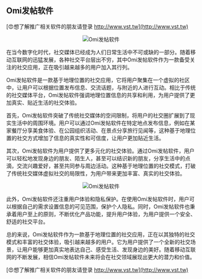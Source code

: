 ## **Omi发帖软件**

[😍想了解推广相关软件的朋友请登录 http://www.vst.tw](http://www.vst.tw)

 <center><img src="https://vst.tw/MP4/tuiguang/png/1.png" alt="Omi发帖软件"></center>

在当今数字化时代，社交媒体已经成为人们日常生活中不可或缺的一部分。随着移动互联网的迅猛发展，各种社交平台层出不穷，其中Omi发帖软件作为一款备受关注的社交应用，正在吸引越来越多的用户加入其行列。

Omi发帖软件是一款基于地理位置的社交应用，它将用户聚集在一个虚拟的社区中，让用户可以根据位置发布信息、交流话题，与附近的人进行互动。相比于传统的社交媒体平台，Omi发帖软件强调地理位置信息的共享和利用，为用户提供了更加真实、贴近生活的社交体验。

首先，Omi发帖软件突破了传统社交媒体的空间限制，将用户的社交圈扩展到了现实生活中的周围环境。用户可以通过Omi发帖软件在特定地点发布信息，例如在某家餐厅分享美食体验、在公园组织活动、在景点分享旅行见闻等，这种基于地理位置的社交方式增加了信息的真实性和可信度，让用户更加贴近生活。

其次，Omi发帖软件为用户提供了更多元化的社交体验。通过Omi发帖软件，用户可以轻松地发现身边的朋友、陌生人，甚至可以结识新的朋友，分享生活中的点滴，交流兴趣爱好，甚至共同参与周边活动。这种基于地理位置的社交模式，打破了传统社交媒体虚拟社交的局限性，为用户带来更加丰富、真实的社交体验。

 <center><img src="https://vst.tw/MP4/tuiguang/png/1.png" alt="Omi发帖软件"></center>

此外，Omi发帖软件还注重用户体验和隐私保护。在使用Omi发帖软件时，用户可以根据自己的需求设置信息的可见范围，保护个人隐私。同时，Omi发帖软件也秉承着用户至上的原则，不断优化产品功能，提升用户体验，为用户提供一个安全、舒适的社交平台。

总的来说，Omi发帖软件作为一款基于地理位置的社交应用，正在以其独特的社交模式和丰富的社交体验，吸引越来越多的用户。它为用户提供了一个全新的社交场景，让用户能够更加真实地表达自己、感受生活、发现身边的美好。随着移动互联网的不断发展，相信Omi发帖软件未来将会在社交领域展现出更大的潜力和价值。

[😍想了解推广相关软件的朋友请登录 http://www.vst.tw](http://www.vst.tw)



